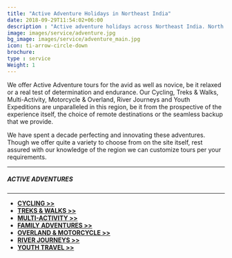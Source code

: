 ```yaml
---
title: "Active Adventure Holidays in Northeast India"
date: 2018-09-29T11:54:02+06:00
description : "Active adventure holidays across Northeast India. North by Northeast journeys offers Cycling, Trekking, Overland, River trips and more."
image: images/service/adventure.jpg
bg_image: images/service/adventure_main.jpg
icon: ti-arrow-circle-down
brochure: 
type : service
Weight: 1
---
```


We offer Active Adventure tours for the avid as well as novice, be it relaxed or a real test of determination and endurance. Our Cycling, Treks & Walks, Multi-Activity, Motorcycle & Overland, River Journeys and Youth Expeditions are unparalleled in this region, be it from the prospective of the experience itself, the choice of remote destinations or the seamless backup that we provide.

 We have spent a decade perfecting and innovating these adventures. Though we offer quite a variety to choose from on the site itself, rest assured with our knowledge of the region we can customize tours per your requirements.

---
##### **ACTIVE ADVENTURES**
---


+ [**CYCLING >>**](/cycling/)
+ [**TREKS & WALKS >>**](/treks/)
+ [**MULTI-ACTIVITY >>**](/multiactivity/)
+ [**FAMILY ADVENTURES >>**](/family/)
+ [**OVERLAND & MOTORCYCLE >>**](/motorcycle/)
+ [**RIVER JOURNEYS >>**](/rivertrips/)
+ [**YOUTH TRAVEL >>**](/youth/)


